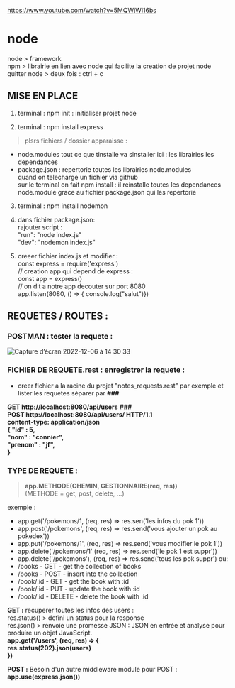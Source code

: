 https://www.youtube.com/watch?v=5MQWjWl16bs

# node

node > framework   
npm > librairie en lien avec node qui facilite la creation de projet node
quitter node > deux fois : ctrl + c 

## MISE EN PLACE

1. terminal : npm init  : initialiser projet node

2. terminal : npm install express 
> plsrs fichiers / dossier apparaisse :  
  - node.modules tout ce que tinstalle va sinstaller ici : les librairies les dependances   
  - package.json : repertorie toutes les librairies node.modules  
quand on telecharge un fichier via github   
sur le terminal on fait npm install : il reinstalle toutes les dependances node.module grace au fichier package.json qui les repertorie  

3. terminal : npm install nodemon

4. dans fichier package.json:  
rajouter script :  
"run": "node index.js"  
"dev": "nodemon index.js"   

5. creeer fichier index.js et modifier :  
const express = require('express')  
// creation app qui depend de express :  
const app = express()  
// on dit a notre app decouter sur port 8080  
app.listen(8080, () => { console.log("salut")})  


## REQUETES / ROUTES :

### POSTMAN : tester la requete :
![Capture d’écran 2022-12-06 à 14 30 33](https://user-images.githubusercontent.com/104756701/205925473-0754d91c-49bc-47ab-8512-2ce8ee430e1d.png)


### FICHIER DE REQUETE.rest : enregistrer la requete :

- creer fichier a la racine du projet "notes_requests.rest" par exemple et lister les requetes séparer par **###**  

**GET http://localhost:8080/api/users** 
**###**  
**POST http://localhost:8080/api/users/ HTTP/1.1  
content-type: application/json  
{  "id" : 5,  
    "nom" : "connier",  
    "prenom" : "jf",  
}**  

### TYPE DE REQUETE : 
> **app.METHODE(CHEMIN, GESTIONNAIRE(req, res))**  
> (METHODE = get, post, delete, ...)

exemple :
- app.get('/pokemons/1, (req, res) => res.sen('les infos du pok 1'))   
- app.post('/pokemons', (req, res) => res.send('vous ajouter un pok au pokedex'))   
- app.put('/pokemons/1', (req, res) => res.send('vous modifier le pok 1'))  
- app.delete('/pokemons/1' (req, res) => res.send('le pok 1 est suppr'))   
- app.delete('/pokemons'), (req, res) => res.send('tous les pok suppr') 
ou: 
- /books - GET - get the collection of books
- /books - POST - insert into the collection
- /book/:id - GET - get the book with :id
- /book/:id - PUT - update the book with :id
- /book/:id - DELETE - delete the book with :id

**GET :** 
recuperer toutes les infos des users :   
    res.status() > defini un status pour la response   
    res.json() > renvoie une promesse JSON : JSON en entrée et analyse pour produire un objet JavaScript.   
**app.get('/users', (req, res) => {    
	res.status(202).json(users)    
  })**     
  
**POST :** 
Besoin d'un autre middleware module pour POST : **app.use(express.json())**   


















